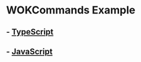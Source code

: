 # WOKCommands Example

## - <a href="https://github.com/KrabbyBuckets/HANDLER__EXAMPLES__/tree/main/WOKCommands/TypeScript">TypeScript</a>

## - <a href="https://github.com/KrabbyBuckets/HANDLER__EXAMPLES__/tree/main/WOKCommands/JavaScript">JavaScript</a>
